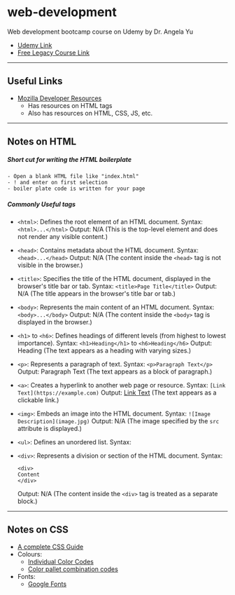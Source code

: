 # web-development
Web development bootcamp course on Udemy by Dr. Angela Yu
- [Udemy Link](https://www.udemy.com/course/the-complete-web-development-bootcamp/)
- [Free Legacy Course Link](https://appbrewery.com/courses/legacy-complete-web-development-course/lectures/46570088)

<hr />

## Useful Links
- [Mozilla Developer Resources](https://developer.mozilla.org/en-US/docs/Web/HTML/Element/Heading_Elements)
    - Has resources on HTML tags 
    - Also has resources on HTML, CSS, JS, etc.

<hr />

## Notes on HTML
##### Short cut for writing the **HTML boilerplate**
    - Open a blank HTML file like "index.html"
    - ! and enter on first selection
    - boiler plate code is written for your page

##### Commonly Useful tags

- `<html>`: Defines the root element of an HTML document.
   Syntax: `<html>...</html>`
   Output: N/A (This is the top-level element and does not render any visible content.)

- `<head>`: Contains metadata about the HTML document.
   Syntax: `<head>...</head>`
   Output: N/A (The content inside the `<head>` tag is not visible in the browser.)

- `<title>`: Specifies the title of the HTML document, displayed in the browser's title bar or tab.
   Syntax: `<title>Page Title</title>`
   Output: N/A (The title appears in the browser's title bar or tab.)

- `<body>`: Represents the main content of an HTML document.
   Syntax: `<body>...</body>`
   Output: N/A (The content inside the `<body>` tag is displayed in the browser.)

- `<h1>` to `<h6>`: Defines headings of different levels (from highest to lowest importance).
   Syntax: `<h1>Heading</h1>` to `<h6>Heading</h6>`
   Output: Heading (The text appears as a heading with varying sizes.)

- `<p>`: Represents a paragraph of text.
   Syntax: `<p>Paragraph Text</p>`
   Output: Paragraph Text (The text appears as a block of paragraph.)

- `<a>`: Creates a hyperlink to another web page or resource.
   Syntax: `[Link Text](https://example.com)`
   Output: [Link Text](https://example.com) (The text appears as a clickable link.)

- `<img>`: Embeds an image into the HTML document.
   Syntax: `![Image Description](image.jpg)`
   Output: N/A (The image specified by the `src` attribute is displayed.)

- `<ul>`: Defines an unordered list.
   Syntax:

- `<div>`: Represents a division or section of the HTML document.
   Syntax:
   ```
   <div>
   Content
   </div>
   ```
   Output: N/A (The content inside the `<div>` tag is treated as a separate block.)

<hr />

## Notes on CSS

- [A complete CSS Guide](https://css-tricks.com/snippets/css/a-guide-to-flexbox/)
- Colours:
   - [Individual Color Codes](https://developer.mozilla.org/en-US/docs/Web/CSS/named-color) 
   - [Color pallet combination codes](https://colorhunt.co/palettes/popular)
- Fonts:
   - [Google Fonts](fonts.google.com)